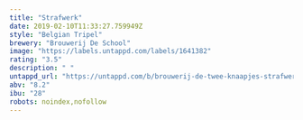 ```yaml
---
title: "Strafwerk"
date: 2019-02-10T11:33:27.759949Z
style: "Belgian Tripel"
brewery: "Brouwerij De School"
image: "https://labels.untappd.com/labels/1641382"
rating: "3.5"
description: " "
untappd_url: "https://untappd.com/b/brouwerij-de-twee-knaapjes-strafwerk/1641382"
abv: "8.2"
ibu: "28"
robots: noindex,nofollow
---
```

